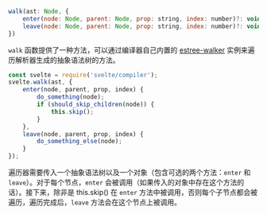 ```js
walk(ast: Node, {
	enter(node: Node, parent: Node, prop: string, index: number)?: void,
	leave(node: Node, parent: Node, prop: string, index: number)?: void
})
```

`walk` 函数提供了一种方法，可以通过编译器自己内置的 [estree-walker](https://github.com/Rich-Harris/estree-walker) 实例来遍历解析器生成的抽象语法树的方法。

```js
const svelte = require('svelte/compiler');
svelte.walk(ast, {
	enter(node, parent, prop, index) {
		do_something(node);
		if (should_skip_children(node)) {
			this.skip();
		}
	},
	leave(node, parent, prop, index) {
		do_something_else(node);
	}
});
```

遍历器需要传入一个抽象语法树以及一个对象（包含可选的两个方法：`enter` 和 `leave`）。对于每个节点，`enter` 会被调用（如果传入的对象中存在这个方法的话）。接下来，除非是 this.skip() 在 `enter` 方法中被调用，否则每个子节点都会被遍历，遍历完成后，`leave` 方法会在这个节点上被调用。